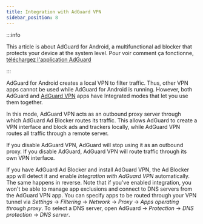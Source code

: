 ```yaml
---
title: Integration with AdGuard VPN
sidebar_position: 8
---
```


:::info

This article is about AdGuard for Android, a multifunctional ad blocker that protects your device at the system level. Pour voir comment ça fonctionne, [téléchargez l'application AdGuard](https://agrd.io/download-kb-adblock)

:::

AdGuard for Android creates a local VPN to filter traffic. Thus, other VPN apps cannot be used while AdGuard for Android is running. However, both AdGuard and [AdGuard VPN](https://adguard-vpn.com/) apps have Integrated modes that let you use them together.

In this mode, AdGuard VPN acts as an outbound proxy server through which AdGuard Ad Blocker routes its traffic. This allows AdGuard to create a VPN interface and block ads and trackers locally, while AdGuard VPN routes all traffic through a remote server.

If you disable AdGuard VPN, AdGuard will stop using it as an outbound proxy. If you disable AdGuard, AdGuard VPN will route traffic through its own VPN interface.

If you have AdGuard Ad Blocker and install AdGuard VPN, the Ad Blocker app will detect it and enable _Integration with AdGuard VPN_ automatically. The same happens in reverse. Note that if you've enabled integration, you won't be able to manage app exclusions and connect to DNS servers from the AdGuard VPN app. You can specify apps to be routed through your VPN tunnel via _Settings_ → _Filtering_ → _Network_ → _Proxy_ → _Apps operating through proxy_. To select a DNS server, open AdGuard → _Protection_ → _DNS protection_ → _DNS server_.
